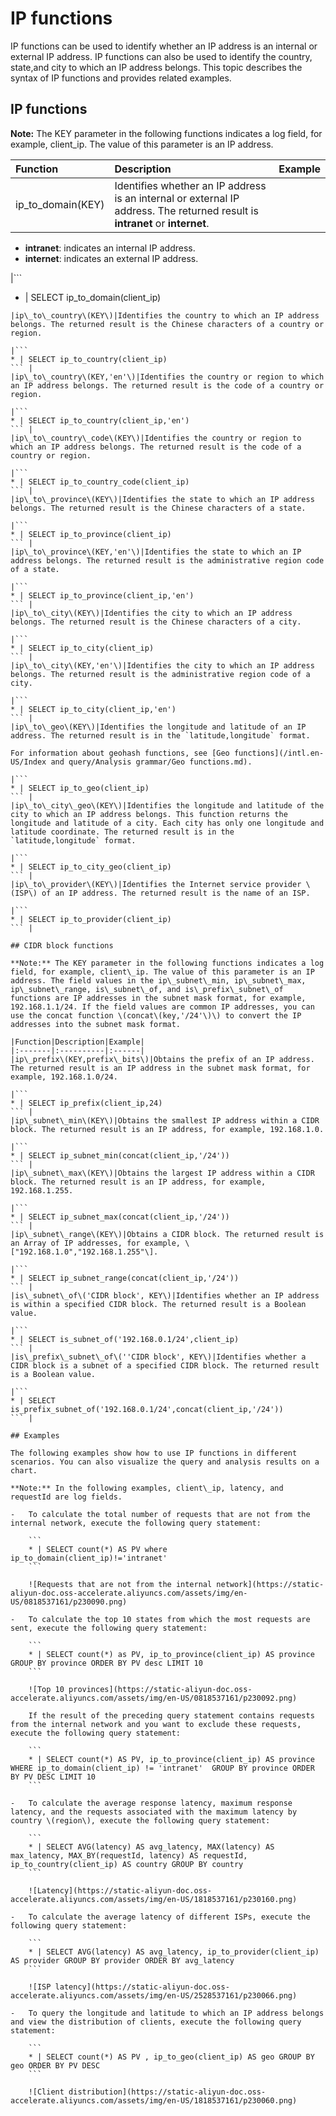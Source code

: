# IP functions

IP functions can be used to identify whether an IP address is an internal or external IP address. IP functions can also be used to identify the country, state,and city to which an IP address belongs. This topic describes the syntax of IP functions and provides related examples.

## IP functions

**Note:** The KEY parameter in the following functions indicates a log field, for example, client\_ip. The value of this parameter is an IP address.

|Function|Description|Example|
|:-------|:----------|:------|
|ip\_to\_domain\(KEY\)|Identifies whether an IP address is an internal or external IP address. The returned result is **intranet** or **internet**.

-   **intranet**: indicates an internal IP address.
-   **internet**: indicates an external IP address.

|```
* | SELECT ip_to_domain(client_ip)
``` |
|ip\_to\_country\(KEY\)|Identifies the country to which an IP address belongs. The returned result is the Chinese characters of a country or region.

|```
* | SELECT ip_to_country(client_ip)
``` |
|ip\_to\_country\(KEY,'en'\)|Identifies the country or region to which an IP address belongs. The returned result is the code of a country or region.

|```
* | SELECT ip_to_country(client_ip,'en')
``` |
|ip\_to\_country\_code\(KEY\)|Identifies the country or region to which an IP address belongs. The returned result is the code of a country or region.

|```
* | SELECT ip_to_country_code(client_ip)
``` |
|ip\_to\_province\(KEY\)|Identifies the state to which an IP address belongs. The returned result is the Chinese characters of a state.

|```
* | SELECT ip_to_province(client_ip)
``` |
|ip\_to\_province\(KEY,'en'\)|Identifies the state to which an IP address belongs. The returned result is the administrative region code of a state.

|```
* | SELECT ip_to_province(client_ip,'en')
``` |
|ip\_to\_city\(KEY\)|Identifies the city to which an IP address belongs. The returned result is the Chinese characters of a city.

|```
* | SELECT ip_to_city(client_ip)
``` |
|ip\_to\_city\(KEY,'en'\)|Identifies the city to which an IP address belongs. The returned result is the administrative region code of a city.

|```
* | SELECT ip_to_city(client_ip,'en')
``` |
|ip\_to\_geo\(KEY\)|Identifies the longitude and latitude of an IP address. The returned result is in the `latitude,longitude` format.

For information about geohash functions, see [Geo functions](/intl.en-US/Index and query/Analysis grammar/Geo functions.md).

|```
* | SELECT ip_to_geo(client_ip)
``` |
|ip\_to\_city\_geo\(KEY\)|Identifies the longitude and latitude of the city to which an IP address belongs. This function returns the longitude and latitude of a city. Each city has only one longitude and latitude coordinate. The returned result is in the `latitude,longitude` format.

|```
* | SELECT ip_to_city_geo(client_ip)
``` |
|ip\_to\_provider\(KEY\)|Identifies the Internet service provider \(ISP\) of an IP address. The returned result is the name of an ISP.

|```
* | SELECT ip_to_provider(client_ip)
``` |

## CIDR block functions

**Note:** The KEY parameter in the following functions indicates a log field, for example, client\_ip. The value of this parameter is an IP address. The field values in the ip\_subnet\_min, ip\_subnet\_max, ip\_subnet\_range, is\_subnet\_of, and is\_prefix\_subnet\_of functions are IP addresses in the subnet mask format, for example, 192.168.1.1/24. If the field values are common IP addresses, you can use the concat function \(concat\(key,'/24'\)\) to convert the IP addresses into the subnet mask format.

|Function|Description|Example|
|:-------|:----------|:------|
|ip\_prefix\(KEY,prefix\_bits\)|Obtains the prefix of an IP address. The returned result is an IP address in the subnet mask format, for example, 192.168.1.0/24.

|```
* | SELECT ip_prefix(client_ip,24)
``` |
|ip\_subnet\_min\(KEY\)|Obtains the smallest IP address within a CIDR block. The returned result is an IP address, for example, 192.168.1.0.

|```
* | SELECT ip_subnet_min(concat(client_ip,'/24'))
``` |
|ip\_subnet\_max\(KEY\)|Obtains the largest IP address within a CIDR block. The returned result is an IP address, for example, 192.168.1.255.

|```
* | SELECT ip_subnet_max(concat(client_ip,'/24'))
``` |
|ip\_subnet\_range\(KEY\)|Obtains a CIDR block. The returned result is an Array of IP addresses, for example, \["192.168.1.0","192.168.1.255"\].

|```
* | SELECT ip_subnet_range(concat(client_ip,'/24'))
``` |
|is\_subnet\_of\('CIDR block', KEY\)|Identifies whether an IP address is within a specified CIDR block. The returned result is a Boolean value.

|```
* | SELECT is_subnet_of('192.168.0.1/24',client_ip)
``` |
|is\_prefix\_subnet\_of\(''CIDR block', KEY\)|Identifies whether a CIDR block is a subnet of a specified CIDR block. The returned result is a Boolean value.

|```
* | SELECT is_prefix_subnet_of('192.168.0.1/24',concat(client_ip,'/24'))
``` |

## Examples

The following examples show how to use IP functions in different scenarios. You can also visualize the query and analysis results on a chart.

**Note:** In the following examples, client\_ip, latency, and requestId are log fields.

-   To calculate the total number of requests that are not from the internal network, execute the following query statement:

    ```
    * | SELECT count(*) AS PV where ip_to_domain(client_ip)!='intranet'
    ```

    ![Requests that are not from the internal network](https://static-aliyun-doc.oss-accelerate.aliyuncs.com/assets/img/en-US/0818537161/p230090.png)

-   To calculate the top 10 states from which the most requests are sent, execute the following query statement:

    ```
    * | SELECT count(*) as PV, ip_to_province(client_ip) AS province GROUP BY province ORDER BY PV desc LIMIT 10
    ```

    ![Top 10 provinces](https://static-aliyun-doc.oss-accelerate.aliyuncs.com/assets/img/en-US/0818537161/p230092.png)

    If the result of the preceding query statement contains requests from the internal network and you want to exclude these requests, execute the following query statement:

    ```
    * | SELECT count(*) AS PV, ip_to_province(client_ip) AS province WHERE ip_to_domain(client_ip) != 'intranet'  GROUP BY province ORDER BY PV DESC LIMIT 10
    ```

-   To calculate the average response latency, maximum response latency, and the requests associated with the maximum latency by country \(region\), execute the following query statement:

    ```
    * | SELECT AVG(latency) AS avg_latency, MAX(latency) AS max_latency, MAX_BY(requestId, latency) AS requestId, ip_to_country(client_ip) AS country GROUP BY country
    ```

    ![Latency](https://static-aliyun-doc.oss-accelerate.aliyuncs.com/assets/img/en-US/1818537161/p230160.png)

-   To calculate the average latency of different ISPs, execute the following query statement:

    ```
    * | SELECT AVG(latency) AS avg_latency, ip_to_provider(client_ip) AS provider GROUP BY provider ORDER BY avg_latency
    ```

    ![ISP latency](https://static-aliyun-doc.oss-accelerate.aliyuncs.com/assets/img/en-US/2528537161/p230066.png)

-   To query the longitude and latitude to which an IP address belongs and view the distribution of clients, execute the following query statement:

    ```
    * | SELECT count(*) AS PV , ip_to_geo(client_ip) AS geo GROUP BY geo ORDER BY PV DESC
    ```

    ![Client distribution](https://static-aliyun-doc.oss-accelerate.aliyuncs.com/assets/img/en-US/1818537161/p230060.png)


